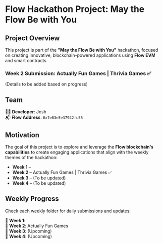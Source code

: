 # Flow Hackathon Project: May the Flow Be with You  

## Project Overview  
This project is part of the **"May the Flow Be with You"** hackathon, focused on creating innovative, blockchain-powered applications using **Flow EVM** and smart contracts.  

### Week 2 Submission: Actually Fun Games | Thrivia Games ✅  
(Details to be added based on progress)  

## Team  
👩‍💻 **Developer**: Josh  
📬 **Flow Address**: `0x7e83e5e37942fc55`  

## Motivation  
The goal of this project is to explore and leverage the **Flow blockchain's capabilities** to create engaging applications that align with the weekly themes of the hackathon:  

- **Week 1** –  
- **Week 2** – Actually Fun Games | Thrivia Games ✅  
- **Week 3** – (To be updated)  
- **Week 4** – (To be updated)  

## Weekly Progress  
Check each weekly folder for daily submissions and updates:  

📂 **Week 1**:   
📂 **Week 2**: Actually Fun Games  
📂 **Week 3**: (Upcoming)  
📂 **Week 4**: (Upcoming)  
 
